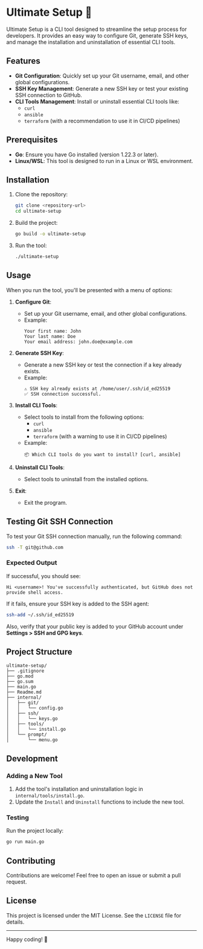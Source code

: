 # Ultimate Setup 🚀

Ultimate Setup is a CLI tool designed to streamline the setup process for developers. It provides an easy way to configure Git, generate SSH keys, and manage the installation and uninstallation of essential CLI tools.

## Features

- **Git Configuration**: Quickly set up your Git username, email, and other global configurations.
- **SSH Key Management**: Generate a new SSH key or test your existing SSH connection to GitHub.
- **CLI Tools Management**: Install or uninstall essential CLI tools like:
  - `curl`
  - `ansible`
  - `terraform` (with a recommendation to use it in CI/CD pipelines)

## Prerequisites

- **Go**: Ensure you have Go installed (version 1.22.3 or later).
- **Linux/WSL**: This tool is designed to run in a Linux or WSL environment.

## Installation

1. Clone the repository:
   ```bash
   git clone <repository-url>
   cd ultimate-setup
   ```

2. Build the project:
   ```bash
   go build -o ultimate-setup
   ```

3. Run the tool:
   ```bash
   ./ultimate-setup
   ```

## Usage

When you run the tool, you'll be presented with a menu of options:

1. **Configure Git**:
   - Set up your Git username, email, and other global configurations.
   - Example:
     ```
     Your first name: John
     Your last name: Doe
     Your email address: john.doe@example.com
     ```

2. **Generate SSH Key**:
   - Generate a new SSH key or test the connection if a key already exists.
   - Example:
     ```
     ⚠️ SSH key already exists at /home/user/.ssh/id_ed25519
     ✅ SSH connection successful.
     ```

3. **Install CLI Tools**:
   - Select tools to install from the following options:
     - `curl`
     - `ansible`
     - `terraform` (with a warning to use it in CI/CD pipelines)
   - Example:
     ```
     📦 Which CLI tools do you want to install? [curl, ansible]
     ```

4. **Uninstall CLI Tools**:
   - Select tools to uninstall from the installed options.

5. **Exit**:
   - Exit the program.

## Testing Git SSH Connection

To test your Git SSH connection manually, run the following command:

```bash
ssh -T git@github.com
```

### Expected Output

If successful, you should see:

```
Hi <username>! You've successfully authenticated, but GitHub does not provide shell access.
```

If it fails, ensure your SSH key is added to the SSH agent:

```bash
ssh-add ~/.ssh/id_ed25519
```

Also, verify that your public key is added to your GitHub account under **Settings > SSH and GPG keys**.

## Project Structure

```
ultimate-setup/
├── .gitignore
├── go.mod
├── go.sum
├── main.go
├── Readme.md
├── internal/
│   ├── git/
│   │   └── config.go
│   ├── ssh/
│   │   └── keys.go
│   ├── tools/
│   │   └── install.go
│   └── prompt/
│       └── menu.go
```

## Development

### Adding a New Tool
1. Add the tool's installation and uninstallation logic in `internal/tools/install.go`.
2. Update the `Install` and `Uninstall` functions to include the new tool.

### Testing
Run the project locally:
```bash
go run main.go
```

## Contributing

Contributions are welcome! Feel free to open an issue or submit a pull request.

## License

This project is licensed under the MIT License. See the `LICENSE` file for details.

---

Happy coding! 🎉